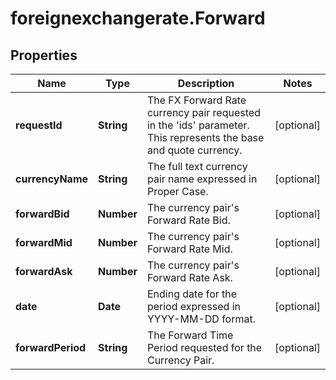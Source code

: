 # foreignexchangerate.Forward

## Properties

Name | Type | Description | Notes
------------ | ------------- | ------------- | -------------
**requestId** | **String** | The FX Forward Rate currency pair requested in the &#39;ids&#39; parameter. This represents the base and quote currency. | [optional] 
**currencyName** | **String** | The full text currency pair name expressed in Proper Case. | [optional] 
**forwardBid** | **Number** | The currency pair&#39;s Forward Rate Bid. | [optional] 
**forwardMid** | **Number** | The currency pair&#39;s Forward Rate Mid. | [optional] 
**forwardAsk** | **Number** | The currency pair&#39;s Forward Rate Ask. | [optional] 
**date** | **Date** | Ending date for the period expressed in YYYY-MM-DD format. | [optional] 
**forwardPeriod** | **String** | The Forward Time Period requested for the Currency Pair. | [optional] 


